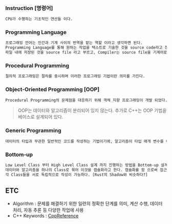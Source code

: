 ### Instruction [명령어]
```txt
CPU가 수행하는 기초적인 연산들 이다.
```

### Programming Language
```txt
프로그래밍 언어는 인간과 기계 사이의 번역을 맡는 역할 이라고 생각하면 된다.
Programming Language를 통해 원하는 작업을 텍스트로 기술한 것을 source code라고 칭하고, 
파일 내에 저장된 것을 source file 라고 부르고, Compiler는 source file을 기계어로 변환하여 파일에 저장하는데, 이를 object file이라 부른다.
```

### Procedural Programming
```txt
절차적 프로그래밍은 절차를 중시하며 이러한 프로그래밍 기법이란 의미를 가진다.
```

### Object-Oriented Programming [OOP]
```txt
Procedural Programming의 문제점을 대응하기 위해 객체 지향 프로그래밍이 개발 되었다. 알고리즘 중점이 아닌 객체 지향으로 데이터를 중점으로 시작으로 문제에 필요한 데이터를 먼저 설계하는 기법이다. 데이터를 나타낼 때 사용하는 도구는 Class로 데이터 외에 데이터를 처리하는 함수가 포함된다.
```
> OOP는 데이터와 알고리즘이 분리되어 있지 않는다. 추가로 C++는 OOP 기법을 베이스로 설계되어 있다.

### Generic Programming
```txt
데이터의 타입과 무관한 일반적인 코드를 작성하는 기법이기에, 알고리즘이 타입 매개 변수를 이용하여 작성된다.
```

### Bottom-up
```txt
Low Level Class 부터 High Level Class 설계 까지 진행하는 방법을 Bottom-up 설계라고 한다.
데이터와 알고리즘을 하나의 Class로 묶어 이것을 캡슐화라고 한다. 캡슐화를 함 으로써 접근을 차단하여 데이터 보호와
각 Class들을 서로 독립적으로 작성이 가능하다. [Rust의 Shadow와 비슷하다?]
```

## ETC
* Algorithm : 문제를 해결하기 위한 일련의 정확한 단계를 의미, 계산 수행, 데이터 처리, 자동 추론 등 다양한 작업에 사용
* C++ Keywords : [CppReference](https://en.cppreference.com/w/cpp/keyword)